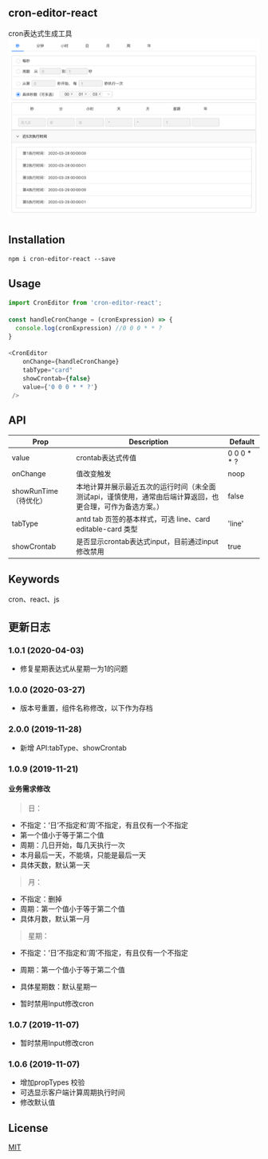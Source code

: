 ## cron-editor-react
cron表达式生成工具
![](./screenshot.png)

## Installation

```shell
npm i cron-editor-react --save
```

## Usage

```javascript
import CronEditor from 'cron-editor-react';

const handleCronChange = (cronExpression) => {
  console.log(cronExpression) //0 0 0 * * ?
}

<CronEditor 
    onChange={handleCronChange} 
    tabType="card" 
    showCrontab={false}
    value={'0 0 0 * * ?'}
 />
```

## API

| Prop                  | Description                                                      | Default     |
| --------------------- | ---------------------------------------------------------------- | ----------- |
| value                 | crontab表达式传值                                                | 0 0 0 * * ? |
| onChange              | 值改变触发                                                       | noop        |
| showRunTime（待优化） | 本地计算并展示最近五次的运行时间（未全面测试api，谨慎使用，通常由后端计算返回，也更合理，可作为备选方案。） | false       |
| tabType               | antd tab 页签的基本样式，可选 line、card editable-card 类型      | 'line'      |
| showCrontab           | 是否显示crontab表达式input，目前通过input修改禁用                | true        |

## Keywords
cron、react、js

## 更新日志

### 1.0.1 (2020-04-03)
- 修复星期表达式从星期一为1的问题

### 1.0.0 (2020-03-27)
- 版本号重置，组件名称修改，以下作为存档
  
### 2.0.0 (2019-11-28)
- 新增 API:tabType、showCrontab 

### 1.0.9 (2019-11-21)
#### 业务需求修改
> 日：
- 不指定：‘日’不指定和‘周’不指定，有且仅有一个不指定
- 第一个值小于等于第二个值
- 周期：几日开始，每几天执行一次
- 本月最后一天，不能填，只能是最后一天
- 具体天数，默认第一天

> 月：
- 不指定：删掉
- 周期：第一个值小于等于第二个值
- 具体月数，默认第一月

> 星期：
- 不指定：‘日’不指定和‘周’不指定，有且仅有一个不指定
- 周期：第一个值小于等于第二个值
- 具体星期数：默认星期一

- 暂时禁用Input修改cron
### 1.0.7 (2019-11-07)
- 暂时禁用Input修改cron

### 1.0.6 (2019-11-07)
- 增加propTypes 校验
- 可选显示客户端计算周期执行时间
- 修改默认值


## License

[MIT](./LICENSE)

